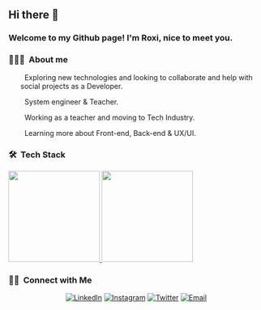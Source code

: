 ## Hi there 👋 
### Welcome to my Github page! I'm Roxi, nice to meet you.
<h3> 👩🏻‍💻 &nbsp;About me </h3>
 <ul> <p> &nbsp; Exploring new technologies and looking to collaborate and help with social projects as a Developer.</p></ul>
 <ul> <p> &nbsp; System engineer & Teacher.</p></ul>
 <ul> <p> &nbsp; Working as a teacher and moving to Tech Industry.</p></ul>
 <ul> <p> &nbsp; Learning more about Front-end, Back-end & UX/UI.</p></ul>

<h3> 🛠 &nbsp;Tech Stack</h3>
<a href="https://github.com/roxifochoag">
  <img height="180em" src="https://github-readme-stats.vercel.app/api/top-langs/?username=roxifochoag&theme=gradient&layout=compact" />
  <img height="180em" src="https://github-readme-stats.vercel.app/api?username=roxifochoag&show_icons=true&theme=gradient" />


</a>
<br/>

<h3> 🤝🏻 &nbsp;Connect with Me </h3>
<p align="center">
<a href="https://www.linkedin.com/in/roxifochoag/"><img alt="LinkedIn" src="https://img.shields.io/badge/LinkedIn-roxifochoag-blue?style=flat-square&logo=linkedin"></a>
<a href="https://www.instagram.com/roxifochoag/"><img alt="Instagram" src="https://img.shields.io/badge/Instagram-roxifochoag-blue?style=flat-square&logo=instagram"></a>
<a href="https://www.twitter.com/roxifochoag/"><img alt="Twitter" src="https://img.shields.io/badge/twitter-roxifochoag-blue?style=flat-square&logo=twitter"></a>
<a href="mailto:rfog1990@gmail.com"><img alt="Email" src="https://img.shields.io/badge/Email-rfog1990@gmail.com-blue?style=flat-square&logo=gmail"></a>
</p>

